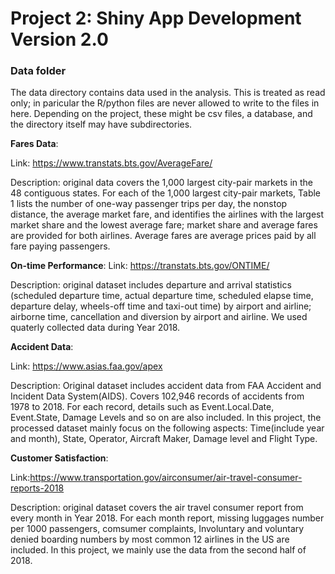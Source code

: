 # Project 2: Shiny App Development Version 2.0

### Data folder

The data directory contains data used in the analysis. This is treated as read only; in paricular the R/python files are never allowed to write to the files in here. Depending on the project, these might be csv files, a database, and the directory itself may have subdirectories.

**Fares Data**:

Link: https://www.transtats.bts.gov/AverageFare/

Description: original data covers the 1,000 largest city-pair markets in the 48 contiguous states. For each of the 1,000 largest city-pair markets, Table 1 lists the number of one-way passenger trips per day, the nonstop distance, the average market fare, and identifies the airlines with the largest market share and the lowest average fare; market share and average fares are provided for both airlines. Average fares are average prices paid by all fare paying passengers. 

**On-time Performance**: 
Link: https://transtats.bts.gov/ONTIME/

Description: original dataset includes departure and arrival statistics (scheduled departure time, actual departure time, scheduled elapse time, departure delay, wheels-off time and taxi-out time) by airport and airline; airborne time, cancellation and diversion by airport and airline. We used quaterly collected data during Year 2018. 

**Accident Data**:

Link: https://www.asias.faa.gov/apex

Description: Original dataset includes accident data from FAA Accident and Incident Data System(AIDS). Covers 102,946 records 
of accidents from 1978 to 2018. For each record, details such as Event.Local.Date, Event.State, Damage Levels and so on are also included. In this project, the processed dataset mainly focus on the following aspects: Time(include year and month), State, Operator, Aircraft Maker, Damage level and Flight Type.

**Customer Satisfaction**:

Link:https://www.transportation.gov/airconsumer/air-travel-consumer-reports-2018

Description: original dataset covers the air travel consumer report from every month in Year 2018. For each month report, missing luggages number per 1000 passengers, comsumer complaints, Involuntary and voluntary denied boarding numbers by most common 12 airlines in the US are included. In this project, we mainly use the data from the second half of 2018.




